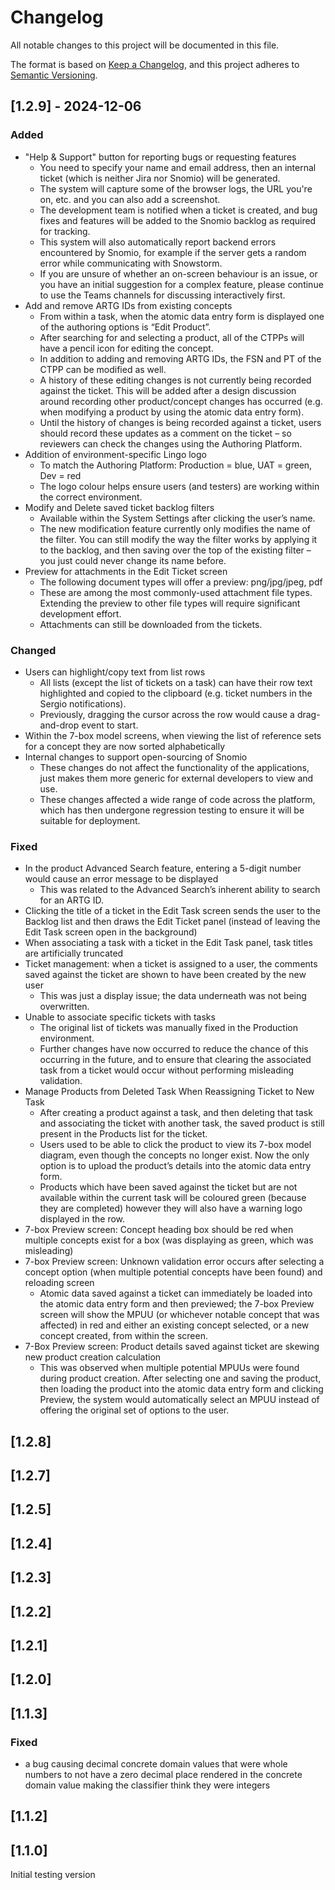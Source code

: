 # Changelog

All notable changes to this project will be documented in this file.

The format is based on [Keep a Changelog](https://keepachangelog.com/en/1.1.0/),
and this project adheres to [Semantic Versioning](https://semver.org/spec/v2.0.0.html).
## [1.2.9] - 2024-12-06
### Added
- "Help & Support" button for reporting bugs or requesting features
  * You need to specify your name and email address, then an internal ticket (which is neither Jira nor Snomio) will be generated.
  * The system will capture some of the browser logs, the URL you're on, etc. and you can also add a screenshot.
  * The development team is notified when a ticket is created, and bug fixes and features will be added to the Snomio backlog as required for tracking.
  * This system will also automatically report backend errors encountered by Snomio, for example if the server gets a random error while communicating with Snowstorm.
  * If you are unsure of whether an on-screen behaviour is an issue, or you have an initial suggestion for a complex feature, please continue to use the Teams channels for discussing interactively first.
- Add and remove ARTG IDs from existing concepts
  * From within a task, when the atomic data entry form is displayed one of the authoring options is “Edit Product”.
  * After searching for and selecting a product, all of the CTPPs will have a pencil icon for editing the concept.
  * In addition to adding and removing ARTG IDs, the FSN and PT of the CTPP can be modified as well.
  * A history of these editing changes is not currently being recorded against the ticket.  This will be added after a design discussion around recording other product/concept changes has occurred (e.g. when modifying a product by using the atomic data entry form).
  * Until the history of changes is being recorded against a ticket, users should record these updates as a comment on the ticket – so reviewers can check the changes using the Authoring Platform.
- Addition of environment-specific Lingo logo
  * To match the Authoring Platform: Production = blue, UAT = green, Dev = red
  * The logo colour helps ensure users (and testers) are working within the correct environment.
- Modify and Delete saved ticket backlog filters
  * Available within the System Settings after clicking the user’s name.
  * The new modification feature currently only modifies the name of the filter.  You can still modify the way the filter works by applying it to the backlog, and then saving over the top of the existing filter – you just could never change its name before.
- Preview for attachments in the Edit Ticket screen
  * The following document types will offer a preview: png/jpg/jpeg, pdf
  * These are among the most commonly-used attachment file types.  Extending the preview to other file types will require significant development effort.
  * Attachments can still be downloaded from the tickets.
### Changed
- Users can highlight/copy text from list rows
  * All lists (except the list of tickets on a task) can have their row text highlighted and copied to the clipboard (e.g. ticket numbers in the Sergio notifications).
  * Previously, dragging the cursor across the row would cause a drag-and-drop event to start.
- Within the 7-box model screens, when viewing the list of reference sets for a concept they are now sorted alphabetically
- Internal changes to support open-sourcing of Snomio
  * These changes do not affect the functionality of the applications, just makes them more generic for external developers to view and use.
  * These changes affected a wide range of code across the platform, which has then undergone regression testing to ensure it will be suitable for deployment.
### Fixed
- In the product Advanced Search feature, entering a 5-digit number would cause an error message to be displayed
  * This was related to the Advanced Search’s inherent ability to search for an ARTG ID.
- Clicking the title of a ticket in the Edit Task screen sends the user to the Backlog list and then draws the Edit Ticket panel (instead of leaving the Edit Task screen open in the background)
- When associating a task with a ticket in the Edit Task panel, task titles are artificially truncated
- Ticket management: when a ticket is assigned to a user, the comments saved against the ticket are shown to have been created by the new user
  * This was just a display issue; the data underneath was not being overwritten.
- Unable to associate specific tickets with tasks
  * The original list of tickets was manually fixed in the Production environment.
  * Further changes have now occurred to reduce the chance of this occurring in the future, and to ensure that clearing the associated task from a ticket would occur without performing misleading validation.
- Manage Products from Deleted Task When Reassigning Ticket to New Task
  * After creating a product against a task, and then deleting that task and associating the ticket with another task, the saved product is still present in the Products list for the ticket.
  * Users used to be able to click the product to view its 7-box model diagram, even though the concepts no longer exist.  Now the only option is to upload the product’s details into the atomic data entry form.
  * Products which have been saved against the ticket but are not available within the current task will be coloured green (because they are completed) however they will also have a warning logo displayed in the row.
- 7-box Preview screen: Concept heading box should be red when multiple concepts exist for a box (was displaying as green, which was misleading)
- 7-box Preview screen: Unknown validation error occurs after selecting a concept option (when multiple potential concepts have been found) and reloading screen
  * Atomic data saved against a ticket can immediately be loaded into the atomic data entry form and then previewed; the 7-box Preview screen will show the MPUU (or whichever notable concept that was affected) in red and either an existing concept selected, or a new concept created, from within the screen.
- 7-Box Preview screen: Product details saved against ticket are skewing new product creation calculation
  * This was observed when multiple potential MPUUs were found during product creation.  After selecting one and saving the product, then loading the product into the atomic data entry form and clicking Preview, the system would automatically select an MPUU instead of offering the original set of options to the user.

## [1.2.8]

## [1.2.7]

## [1.2.5]

## [1.2.4]

## [1.2.3]

## [1.2.2]

## [1.2.1]

## [1.2.0]

## [1.1.3]

### Fixed

- a bug causing decimal concrete domain values that were whole numbers to not have a zero decimal
  place rendered in the concrete domain value making the classifier think they were integers

## [1.1.2]

## [1.1.0]

Initial testing version
